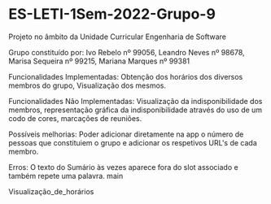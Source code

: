 # ES-LETI-1Sem-2022-Grupo-9

Projeto no âmbito da Unidade Curricular Engenharia de Software

Grupo constituído por: Ivo Rebelo nº 99056, Leandro Neves nº 98678, Marisa Sequeira nº 99215, Mariana Marques nº 99381

Funcionalidades Implementadas: Obtenção dos horários dos diversos membros do grupo, Visualização dos mesmos.

Funcionalidades Não Implementadas: Visualização da indisponibilidade dos membros, representação gráfica da indisponibilidade através do uso de um codo de cores, marcações de reuniões.

Possíveis melhorias: Poder adicionar diretamente na app o número de pessoas que constituiem o grupo e adicionar os respetivos URL's de cada membro.

Erros: O texto do Sumário às vezes aparece fora do slot associado e também repete uma palavra.
main

Visualização_de_horários
